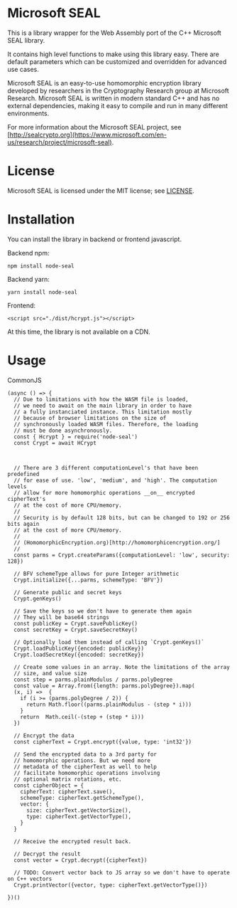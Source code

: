 # Microsoft SEAL

This is a library wrapper for the Web Assembly port of the C++ Microsoft SEAL library.

It contains high level functions to make using this library easy. There are default parameters
which can be customized and overridden for advanced use cases.

Microsoft SEAL is an easy-to-use homomorphic encryption library developed by researchers in 
the Cryptography Research group at Microsoft Research. Microsoft SEAL is written in modern 
standard C++ and has no external dependencies, making it easy to compile and run in many 
different environments.

For more information about the Microsoft SEAL project, see [http://sealcrypto.org](https://www.microsoft.com/en-us/research/project/microsoft-seal).

# License

Microsoft SEAL is licensed under the MIT license; see [LICENSE](LICENSE).

# Installation

You can install the library in backend or frontend javascript.

Backend npm:
```
npm install node-seal
```

Backend yarn:
```
yarn install node-seal
```

Frontend:
```
<script src="./dist/hcrypt.js"></script>
```

At this time, the library is not available on a CDN.


# Usage

CommonJS
```
(async () => {
  // Due to limitations with how the WASM file is loaded, 
  // we need to await on the main library in order to have
  // a fully instanciated instance. This limitation mostly
  // because of browser limitations on the size of 
  // synchronously loaded WASM files. Therefore, the loading
  // must be done asynchronously.
  const { Hcrypt } = require('node-seal')
  const Crypt = await HCrypt
  
  
  
  // There are 3 different computationLevel's that have been predefined
  // for ease of use. 'low', 'medium', and 'high'. The computation levels
  // allow for more homomorphic operations __on__ encrypted cipherText's
  // at the cost of more CPU/memory.
  //
  // Security is by default 128 bits, but can be changed to 192 or 256 bits again 
  // at the cost of more CPU/memory.
  //
  // (HomomorphicEncryption.org)[http://homomorphicencryption.org/]
  //
  const parms = Crypt.createParams({computationLevel: 'low', security: 128})
  
  // BFV schemeType allows for pure Integer arithmetic
  Crypt.initialize({...parms, schemeType: 'BFV'})
  
  // Generate public and secret keys
  Crypt.genKeys()
  
  // Save the keys so we don't have to generate them again
  // They will be base64 strings
  const publicKey = Crypt.savePublicKey()
  const secretKey = Crypt.saveSecretKey()
  
  // Optionally load them instead of calling `Crypt.genKeys()`
  Crypt.loadPublicKey({encoded: publicKey})
  Crypt.loadSecretKey({encoded: secretKey})
  
  // Create some values in an array. Note the limitations of the array 
  // size, and value size
  const step = parms.plainModulus / parms.polyDegree
  const value = Array.from({length: parms.polyDegree}).map(
  (x, i) =>  {
    if (i >= (parms.polyDegree / 2)) {
      return Math.floor((parms.plainModulus - (step * i)))
    }
    return  Math.ceil(-(step + (step * i)))
  })
  
  // Encrypt the data
  const cipherText = Crypt.encrypt({value, type: 'int32'})
  
  // Send the encrypted data to a 3rd party for 
  // homomorphic operations. But we need more
  // metadata of the cipherText as well to help  
  // facilitate homomorphic operations involving
  // optional matrix rotations, etc.
  const cipherObject = {
    cipherText: cipherText.save(),
    schemeType: cipherText.getSchemeType(),
    vector: {
      size: cipherText.getVectorSize(),
      type: cipherText.getVectorType(),
    }
  }
  
  // Receive the encrypted result back.
  
  // Decrypt the result
  const vector = Crypt.decrypt({cipherText})
  
  // TODO: Convert vector back to JS array so we don't have to operate on C++ vectors
  Crypt.printVector({vector, type: cipherText.getVectorType()})

})()

```

